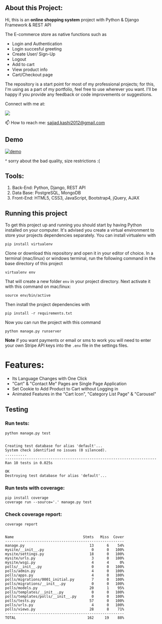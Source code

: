 ## About this Project:

Hi, this is an **online shopping system** project with Python & Django Framework & REST API

The E-commerce store as native functions such as
-   Login and Authentication
-   Login succesful greeting
-   Create User/ Sign-Up
-   Logout
-   Add to cart
-   View product info
-   Cart/Checkout page

The repository is a start point for most of my professional projects; for this, I'm using as a part of my portfolio, feel free to use wherever you want. I'll be happy if you provide any feedback or code improvements or suggestions.

Connect with me at:

 [![](https://camo.githubusercontent.com/a493f6833f99fb3c85788d6d9305e6b7a42b838e5ee5d138fd9a8214a7e77472/68747470733a2f2f696d672e736869656c64732e696f2f62616467652f6c696e6b6564696e2d2532333030373742352e7376673f267374796c653d666f722d7468652d6261646765266c6f676f3d6c696e6b6564696e266c6f676f436f6c6f723d7768697465)](https://www.linkedin.com/in/sajjad-kashi-6097a3248/)

📫  How to reach me:  [sajjad.kashi2012@gmail.com](mailto:sajjad.kashi2012@gmail.com)
## Demo

[![demo](https://github.com/Zeyu-Li/django_ecommerce_app/raw/master/demo.gif)](https://github.com/Zeyu-Li/django_ecommerce_app/blob/master/demo.gif)

^ sorry about the bad quality, size restrictions :(

## Tools:

1.  Back-End: Python, Django, REST API
2.  Data Base: PostgreSQL, MongoDB
3.  Front-End: HTML5, CSS3, JavaScript, Bootstrap4, jQuery, AJAX

## Running this project


To get this project up and running you should start by having Python installed on your computer. It's advised you create a virtual environment to store your projects dependencies separately. You can install virtualenv with

```
pip install virtualenv
```

Clone or download this repository and open it in your editor of choice. In a terminal (mac/linux) or windows terminal, run the following command in the base directory of this project

```
virtualenv env
```

That will create a new folder  `env`  in your project directory. Next activate it with this command on mac/linux:

```
source env/bin/active
```

Then install the project dependencies with
```
pip install -r requirements.txt
```

Now you can run the project with this command
```
python manage.py runserver
```

**Note**  if you want payments or email  or sms   to work you will need to enter your own Stripe API keys into the  `.env`  file in the settings files.
# Features:

-   Its Language Changes with One Click
-   "Cart" & "Contact Me" Pages are Single Page Application
-   Set Cookie to Add Product to Cart without Logging in
-   Animated Features in the "Cart Icon", "Category List Page" & "Carousel"

## Testing

### [](https://github.com/leanerr/django_ecommerce#run-tests)Run tests:
```
python manage.py test
```
```

Creating test database for alias 'default'...
System check identified no issues (0 silenced).
..........
----------------------------------------------------------------------
Ran 10 tests in 0.025s

OK
Destroying test database for alias 'default'...
```

### [](https://github.com/leanerr/django_ecommerce#run-tests-with-coverage)Run tests with coverage:
```
pip install coverage
coverage run --source='.' manage.py test
```

### [](https://github.com/leanerr/django_ecommerce#check-coverage-report)Check coverage report:
```
coverage report
```
```

Name                                Stmts   Miss  Cover
-------------------------------------------------------
manage.py                              13      6    54%
mysite/__init__.py                      0      0   100%
mysite/settings.py                     18      0   100%
mysite/urls.py                          3      0   100%
mysite/wsgi.py                          4      4     0%
polls/__init__.py                       0      0   100%
polls/admin.py                          4      0   100%
polls/apps.py                           4      0   100%
polls/migrations/0001_initial.py        7      0   100%
polls/migrations/__init__.py            0      0   100%
polls/models.py                        20      1    95%
polls/templates/__init__.py             0      0   100%
polls/templates/polls/__init__.py       0      0   100%
polls/tests.py                         57      0   100%
polls/urls.py                           4      0   100%
polls/views.py                         28      8    71%
-------------------------------------------------------
TOTAL                                 162     19    88%
```


